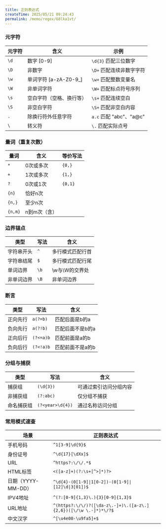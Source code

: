 ```yaml
---
title: 正则表达式
createTime: 2025/05/21 09:24:43
permalink: /memo/regex/68lka1vt/
---
```


### 元字符
| 元字符      | 含义                          | 示例                        |
|------------|-------------------------------|----------------------------|
| `\d`       | 数字 [0-9]                    | `\d{3}` 匹配三位数字       |
| `\D`       | 非数字                        | `\D+` 匹配连续非数字字符   |
| `\w`       | 单词字符 [a-zA-Z0-9_]         | `\w+` 匹配整数变量名       |
| `\W`       | 非单词字符                    | `\W+` 匹配标点符号序列     |
| `\s`       | 空白字符（空格、换行等）      | `\s+` 匹配连续空白         |
| `\S`       | 非空白字符                    | `\S+` 匹配非空白内容       |
| `.`        | 除换行符外任意字符            | `a.c` 匹配 "abc"、"a@c"    |
| `\`        | 转义符                        | `\.` 匹配实际点号          |

### 量词（重复次数）
| 量词      | 含义                      | 等价写法              |
|-----------|---------------------------|-----------------------|
| `*`       | 0次或多次                 | `{0,}`                |
| `+`       | 1次或多次                 | `{1,}`                |
| `?`       | 0次或1次                  | `{0,1}`               |
| `{n}`     | 恰好n次                   |                       |
| `{n,}`    | 至少n次                   |                       |
| `{n,m}`   | n到m次（含）              |                       |

### 边界锚点

| 类型        | 写法           | 含义                         |
|------------|----------------|------------------------------|
| 字符串开头   | `^`       | 多行模式匹配行首               |
| 字符串结尾    | `$`       | 多行模式匹配行尾             |
| 单词边界    | `\b`       | \w与\W的交界处             |
| 非单词边界    | `\B`       | 非单词边界             |

### 断言
| 类型        | 写法           | 含义                         |
|------------|----------------|------------------------------|
| 正向先行    | `a(?=b)`       | 匹配后面是b的a               |
| 负向先行    | `a(?!b)`       | 匹配后面不是b的a             |
| 正向后行    | `(?<=a)b`      | 匹配前面是a的b               |
| 负向后行    | `(?<!a)b`      | 匹配前面不是a的b             |

### 分组与捕获
| 类型        | 写法           | 含义          |
|------------|----------------|-------------|
| 捕获组    | `(\d{3})`       | 可通过索引访问分组内容 |
| 非捕获组    | `(?:abc)`       | 仅分组不捕获      |
| 命名捕获组    | `(?<year>\d{4})`      | 通过名称访问分组    |

### 常用模式速查
| 场景             | 正则表达式                                              |
|----------------|----------------------------------------------------|
| 手机号码           | `^1[3-9]\d{9}$`                                    |
| 身份证号           | `^\d{17}[\dXx]$`                                   |
| URL            | `^https?:\/\/.*$`                                  |
| HTML标签         | `<([a-z]+)(?:\s+[^>]*)?>`                          |
| 日期（YYYY-MM-DD） | `^\d{4}-(0[1-9]\|1[0-2])-(0[1-9]\|[12]\d\|3[01])$` |
| IPV4地址         | `^(?:[0-9]{1,3}\.){3}[0-9]{1,3}$` |
| URL地址          | `^(https?:\/\/)?([\da-z\.-]+)\.([a-z\.]{2,6})([\/\w \.-]*)*\/?$` |
| 中文汉字           |`^[\u4e00-\u9fa5]+$`|